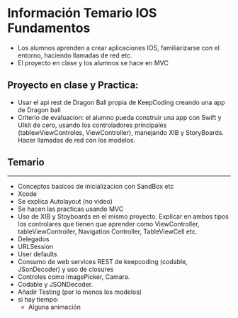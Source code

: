 # Información Temario IOS Fundamentos

- Los alumnos aprenden a crear aplicaciones IOS, familiarizarse con el entorno, haciendo llamadas de red etc. 
- El proyecto en clase y los alumnos se hace en MVC

## Proyecto en clase y Practica:
- Usar el api rest de Dragon Ball propia de KeepCoding creando una app de Dragon ball
- Criterio de evaluacion: el alumno pueda construir una app con Swift y UIkit de cero, usando los controladores principales (tablewViewControles, ViewController), manejando XIB y StoryBoards. Hacer llamadas de red con los modelos.

## Temario
---
- Conceptos basicos de inicializacion con SandBox etc
- Xcode
- Se explica Autolayout (no video)
- Se hacen las practicas usando MVC
- Uso de XIB y Stoyboards en el mismo proyecto. Explicar en ambos tipos los controlares que tienen que aprender como ViewController, tableViewController, Navigation Controller, TableViewCell etc.
- Delegados
- URLSession
- User defaults
- Consumo de web services REST de keepcoding (codable, JSonDecoder) y uso de closures
- Controles como imagePicker, Camara.
- Codable y JSONDecoder.
- Añadir Testing (por lo menos los modelos)
- si hay tiempo:
  - Alguna animación

